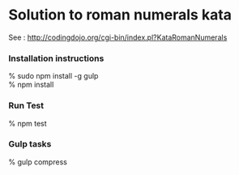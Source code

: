 # Solution to roman numerals kata 
See : http://codingdojo.org/cgi-bin/index.pl?KataRomanNumerals

### Installation instructions
% sudo npm install -g gulp  
% npm install    

### Run Test
% npm test

### Gulp tasks
% gulp compress

